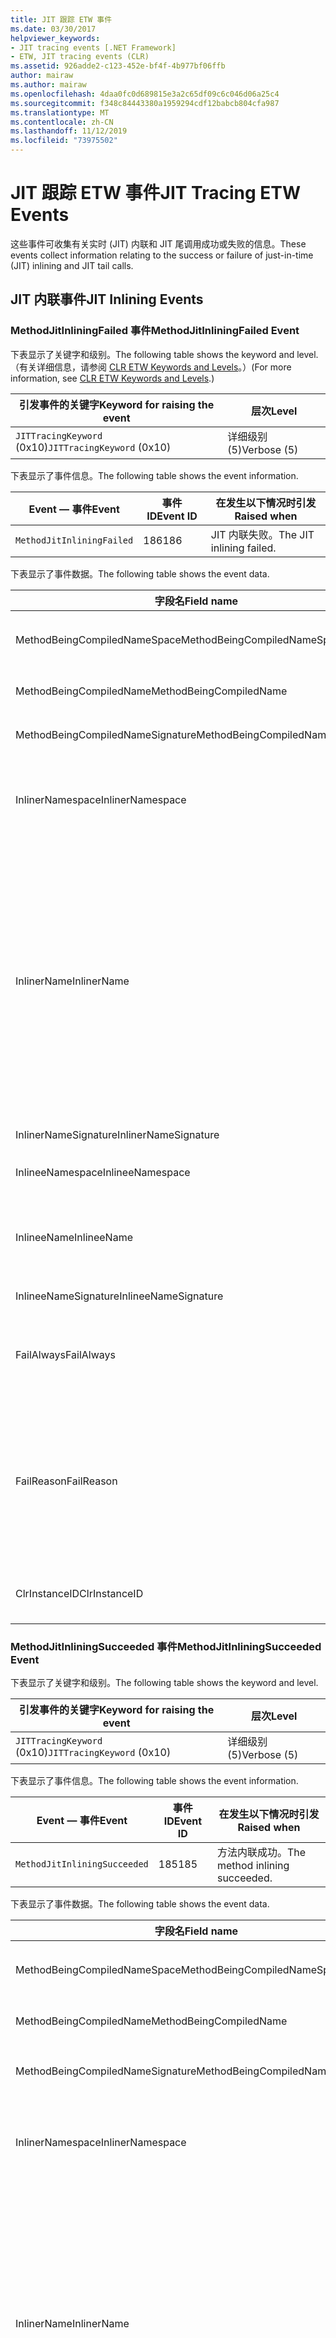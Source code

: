 ```yaml
---
title: JIT 跟踪 ETW 事件
ms.date: 03/30/2017
helpviewer_keywords:
- JIT tracing events [.NET Framework]
- ETW, JIT tracing events (CLR)
ms.assetid: 926adde2-c123-452e-bf4f-4b977bf06ffb
author: mairaw
ms.author: mairaw
ms.openlocfilehash: 4daa0fc0d689815e3a2c65df09c6c046d06a25c4
ms.sourcegitcommit: f348c84443380a1959294cdf12babcb804cfa987
ms.translationtype: MT
ms.contentlocale: zh-CN
ms.lasthandoff: 11/12/2019
ms.locfileid: "73975502"
---
```

# <a name="jit-tracing-etw-events"></a><span data-ttu-id="4f050-102">JIT 跟踪 ETW 事件</span><span class="sxs-lookup"><span data-stu-id="4f050-102">JIT Tracing ETW Events</span></span>
<span data-ttu-id="4f050-103">这些事件可收集有关实时 (JIT) 内联和 JIT 尾调用成功或失败的信息。</span><span class="sxs-lookup"><span data-stu-id="4f050-103">These events collect information relating to the success or failure of just-in-time (JIT) inlining and JIT tail calls.</span></span>

## <a name="jit-inlining-events"></a><span data-ttu-id="4f050-104">JIT 内联事件</span><span class="sxs-lookup"><span data-stu-id="4f050-104">JIT Inlining Events</span></span>

### <a name="methodjitinliningfailed-event"></a><span data-ttu-id="4f050-105">MethodJitInliningFailed 事件</span><span class="sxs-lookup"><span data-stu-id="4f050-105">MethodJitInliningFailed Event</span></span>
 <span data-ttu-id="4f050-106">下表显示了关键字和级别。</span><span class="sxs-lookup"><span data-stu-id="4f050-106">The following table shows the keyword and level.</span></span> <span data-ttu-id="4f050-107">（有关详细信息，请参阅 [CLR ETW Keywords and Levels](clr-etw-keywords-and-levels.md)。）</span><span class="sxs-lookup"><span data-stu-id="4f050-107">(For more information, see [CLR ETW Keywords and Levels](clr-etw-keywords-and-levels.md).)</span></span>  
  
|<span data-ttu-id="4f050-108">引发事件的关键字</span><span class="sxs-lookup"><span data-stu-id="4f050-108">Keyword for raising the event</span></span>|<span data-ttu-id="4f050-109">层次</span><span class="sxs-lookup"><span data-stu-id="4f050-109">Level</span></span>|  
|-----------------------------------|-----------|  
|<span data-ttu-id="4f050-110">`JITTracingKeyword` (0x10)</span><span class="sxs-lookup"><span data-stu-id="4f050-110">`JITTracingKeyword` (0x10)</span></span>|<span data-ttu-id="4f050-111">详细级别 (5)</span><span class="sxs-lookup"><span data-stu-id="4f050-111">Verbose (5)</span></span>|  
  
 <span data-ttu-id="4f050-112">下表显示了事件信息。</span><span class="sxs-lookup"><span data-stu-id="4f050-112">The following table shows the event information.</span></span>  
  
|<span data-ttu-id="4f050-113">Event — 事件</span><span class="sxs-lookup"><span data-stu-id="4f050-113">Event</span></span>|<span data-ttu-id="4f050-114">事件 ID</span><span class="sxs-lookup"><span data-stu-id="4f050-114">Event ID</span></span>|<span data-ttu-id="4f050-115">在发生以下情况时引发</span><span class="sxs-lookup"><span data-stu-id="4f050-115">Raised when</span></span>|  
|-----------|--------------|-----------------|  
|`MethodJitInliningFailed`|<span data-ttu-id="4f050-116">186</span><span class="sxs-lookup"><span data-stu-id="4f050-116">186</span></span>|<span data-ttu-id="4f050-117">JIT 内联失败。</span><span class="sxs-lookup"><span data-stu-id="4f050-117">The JIT inlining failed.</span></span>|  
  
 <span data-ttu-id="4f050-118">下表显示了事件数据。</span><span class="sxs-lookup"><span data-stu-id="4f050-118">The following table shows the event data.</span></span>  
  
|<span data-ttu-id="4f050-119">字段名</span><span class="sxs-lookup"><span data-stu-id="4f050-119">Field name</span></span>|<span data-ttu-id="4f050-120">数据类型</span><span class="sxs-lookup"><span data-stu-id="4f050-120">Data type</span></span>|<span data-ttu-id="4f050-121">描述</span><span class="sxs-lookup"><span data-stu-id="4f050-121">Description</span></span>|  
|----------------|---------------|-----------------|  
|<span data-ttu-id="4f050-122">MethodBeingCompiledNameSpace</span><span class="sxs-lookup"><span data-stu-id="4f050-122">MethodBeingCompiledNameSpace</span></span>|<span data-ttu-id="4f050-123">win:UnicodeString</span><span class="sxs-lookup"><span data-stu-id="4f050-123">win:UnicodeString</span></span>|<span data-ttu-id="4f050-124">正在编译的方法的命名空间。</span><span class="sxs-lookup"><span data-stu-id="4f050-124">Namespace of the method that is being compiled.</span></span>|  
|<span data-ttu-id="4f050-125">MethodBeingCompiledName</span><span class="sxs-lookup"><span data-stu-id="4f050-125">MethodBeingCompiledName</span></span>|<span data-ttu-id="4f050-126">win:UnicodeString</span><span class="sxs-lookup"><span data-stu-id="4f050-126">win:UnicodeString</span></span>|<span data-ttu-id="4f050-127">正在编译的方法的名称。</span><span class="sxs-lookup"><span data-stu-id="4f050-127">Name of the method that is being compiled.</span></span>|  
|<span data-ttu-id="4f050-128">MethodBeingCompiledNameSignature</span><span class="sxs-lookup"><span data-stu-id="4f050-128">MethodBeingCompiledNameSignature</span></span>|<span data-ttu-id="4f050-129">win:UnicodeString</span><span class="sxs-lookup"><span data-stu-id="4f050-129">win:UnicodeString</span></span>|<span data-ttu-id="4f050-130">正在编译的方法的签名。</span><span class="sxs-lookup"><span data-stu-id="4f050-130">Signature of the method that is being compiled.</span></span>|  
|<span data-ttu-id="4f050-131">InlinerNamespace</span><span class="sxs-lookup"><span data-stu-id="4f050-131">InlinerNamespace</span></span>|<span data-ttu-id="4f050-132">win:UnicodeString</span><span class="sxs-lookup"><span data-stu-id="4f050-132">win:UnicodeString</span></span>|<span data-ttu-id="4f050-133">JIT 编译器正在尝试为其生成代码的方法的命名空间。</span><span class="sxs-lookup"><span data-stu-id="4f050-133">The namespace of the method the JIT compiler is trying to generate code for.</span></span>|  
|<span data-ttu-id="4f050-134">InlinerName</span><span class="sxs-lookup"><span data-stu-id="4f050-134">InlinerName</span></span>|<span data-ttu-id="4f050-135">win:UnicodeString</span><span class="sxs-lookup"><span data-stu-id="4f050-135">win:UnicodeString</span></span>|<span data-ttu-id="4f050-136">编译器正在尝试为其生成代码的方法的名称。</span><span class="sxs-lookup"><span data-stu-id="4f050-136">The name of the method the compiler is attempting to generate code for.</span></span> <span data-ttu-id="4f050-137">如果编译器正在尝试将代码内联到 `MethodBeingCompiledName` ，而不是生成对 `MethodBeingCompiledName` 的调用，则此名称可能会与 `InlinerName`不相同。</span><span class="sxs-lookup"><span data-stu-id="4f050-137">This might not be the same as `MethodBeingCompiledName` if the compiler is attempting to inline code into `MethodBeingCompiledName` instead of generating a call to `InlinerName`.</span></span>|  
|<span data-ttu-id="4f050-138">InlinerNameSignature</span><span class="sxs-lookup"><span data-stu-id="4f050-138">InlinerNameSignature</span></span>|<span data-ttu-id="4f050-139">win:UnicodeString</span><span class="sxs-lookup"><span data-stu-id="4f050-139">win:UnicodeString</span></span>|<span data-ttu-id="4f050-140">内联方的签名。</span><span class="sxs-lookup"><span data-stu-id="4f050-140">The signature for the inliner.</span></span>|  
|<span data-ttu-id="4f050-141">InlineeNamespace</span><span class="sxs-lookup"><span data-stu-id="4f050-141">InlineeNamespace</span></span>|<span data-ttu-id="4f050-142">win:UnicodeString</span><span class="sxs-lookup"><span data-stu-id="4f050-142">win:UnicodeString</span></span>|<span data-ttu-id="4f050-143">被内联方的命名空间。</span><span class="sxs-lookup"><span data-stu-id="4f050-143">The namespace of the inlinee.</span></span>|  
|<span data-ttu-id="4f050-144">InlineeName</span><span class="sxs-lookup"><span data-stu-id="4f050-144">InlineeName</span></span>|<span data-ttu-id="4f050-145">win:UnicodeString</span><span class="sxs-lookup"><span data-stu-id="4f050-145">win:UnicodeString</span></span>|<span data-ttu-id="4f050-146">编译器正在尝试内联的方法（不生成对此方法的调用）。</span><span class="sxs-lookup"><span data-stu-id="4f050-146">The method the compiler is trying to inline (not generate a call to).</span></span>|  
|<span data-ttu-id="4f050-147">InlineeNameSignature</span><span class="sxs-lookup"><span data-stu-id="4f050-147">InlineeNameSignature</span></span>|<span data-ttu-id="4f050-148">win:UnicodeString</span><span class="sxs-lookup"><span data-stu-id="4f050-148">win:UnicodeString</span></span>|<span data-ttu-id="4f050-149">被内联方的签名。</span><span class="sxs-lookup"><span data-stu-id="4f050-149">The signature for the inlinee.</span></span>|  
|<span data-ttu-id="4f050-150">FailAlways</span><span class="sxs-lookup"><span data-stu-id="4f050-150">FailAlways</span></span>|<span data-ttu-id="4f050-151">win:Boolean</span><span class="sxs-lookup"><span data-stu-id="4f050-151">win:Boolean</span></span>|<span data-ttu-id="4f050-152">提示 JIT 编译器针对被内联方的内联操作将始终失败。</span><span class="sxs-lookup"><span data-stu-id="4f050-152">A hint to the JIT compiler that inlining will always fail for the inlinee.</span></span>|  
|<span data-ttu-id="4f050-153">FailReason</span><span class="sxs-lookup"><span data-stu-id="4f050-153">FailReason</span></span>|<span data-ttu-id="4f050-154">win:UnicodeString</span><span class="sxs-lookup"><span data-stu-id="4f050-154">win:UnicodeString</span></span>|<span data-ttu-id="4f050-155">INLINE_NEVER 表示前一个内联尝试确定了内联操作因某些其他原因将永远不会成功；否则为任意形式的文本。</span><span class="sxs-lookup"><span data-stu-id="4f050-155">INLINE_NEVER means a previous inlining attempt determined that inlining will never succeed for some other reason; otherwise, free-form text.</span></span>|  
|<span data-ttu-id="4f050-156">ClrInstanceID</span><span class="sxs-lookup"><span data-stu-id="4f050-156">ClrInstanceID</span></span>|<span data-ttu-id="4f050-157">win:UnicodeString</span><span class="sxs-lookup"><span data-stu-id="4f050-157">win:UnicodeString</span></span>|<span data-ttu-id="4f050-158">CLR 或 CoreCLR 的实例的唯一 ID。</span><span class="sxs-lookup"><span data-stu-id="4f050-158">Unique ID for the instance of CLR or CoreCLR.</span></span>|  
  
### <a name="methodjitinliningsucceeded-event"></a><span data-ttu-id="4f050-159">MethodJitInliningSucceeded 事件</span><span class="sxs-lookup"><span data-stu-id="4f050-159">MethodJitInliningSucceeded Event</span></span>  
 <span data-ttu-id="4f050-160">下表显示了关键字和级别。</span><span class="sxs-lookup"><span data-stu-id="4f050-160">The following table shows the keyword and level.</span></span>  
  
|<span data-ttu-id="4f050-161">引发事件的关键字</span><span class="sxs-lookup"><span data-stu-id="4f050-161">Keyword for raising the event</span></span>|<span data-ttu-id="4f050-162">层次</span><span class="sxs-lookup"><span data-stu-id="4f050-162">Level</span></span>|  
|-----------------------------------|-----------|  
|<span data-ttu-id="4f050-163">`JITTracingKeyword` (0x10)</span><span class="sxs-lookup"><span data-stu-id="4f050-163">`JITTracingKeyword` (0x10)</span></span>|<span data-ttu-id="4f050-164">详细级别 (5)</span><span class="sxs-lookup"><span data-stu-id="4f050-164">Verbose (5)</span></span>|  
  
 <span data-ttu-id="4f050-165">下表显示了事件信息。</span><span class="sxs-lookup"><span data-stu-id="4f050-165">The following table shows the event information.</span></span>  
  
|<span data-ttu-id="4f050-166">Event — 事件</span><span class="sxs-lookup"><span data-stu-id="4f050-166">Event</span></span>|<span data-ttu-id="4f050-167">事件 ID</span><span class="sxs-lookup"><span data-stu-id="4f050-167">Event ID</span></span>|<span data-ttu-id="4f050-168">在发生以下情况时引发</span><span class="sxs-lookup"><span data-stu-id="4f050-168">Raised when</span></span>|  
|-----------|--------------|-----------------|  
|`MethodJitInliningSucceeded`|<span data-ttu-id="4f050-169">185</span><span class="sxs-lookup"><span data-stu-id="4f050-169">185</span></span>|<span data-ttu-id="4f050-170">方法内联成功。</span><span class="sxs-lookup"><span data-stu-id="4f050-170">The method inlining succeeded.</span></span>|  
  
 <span data-ttu-id="4f050-171">下表显示了事件数据。</span><span class="sxs-lookup"><span data-stu-id="4f050-171">The following table shows the event data.</span></span>  
  
|<span data-ttu-id="4f050-172">字段名</span><span class="sxs-lookup"><span data-stu-id="4f050-172">Field name</span></span>|<span data-ttu-id="4f050-173">数据类型</span><span class="sxs-lookup"><span data-stu-id="4f050-173">Data type</span></span>|<span data-ttu-id="4f050-174">描述</span><span class="sxs-lookup"><span data-stu-id="4f050-174">Description</span></span>|  
|----------------|---------------|-----------------|  
|<span data-ttu-id="4f050-175">MethodBeingCompiledNameSpace</span><span class="sxs-lookup"><span data-stu-id="4f050-175">MethodBeingCompiledNameSpace</span></span>|<span data-ttu-id="4f050-176">win:UnicodeString</span><span class="sxs-lookup"><span data-stu-id="4f050-176">win:UnicodeString</span></span>|<span data-ttu-id="4f050-177">正在编译的方法的命名空间。</span><span class="sxs-lookup"><span data-stu-id="4f050-177">The namespace of the method that is being compiled.</span></span>|  
|<span data-ttu-id="4f050-178">MethodBeingCompiledName</span><span class="sxs-lookup"><span data-stu-id="4f050-178">MethodBeingCompiledName</span></span>|<span data-ttu-id="4f050-179">win:UnicodeString</span><span class="sxs-lookup"><span data-stu-id="4f050-179">win:UnicodeString</span></span>|<span data-ttu-id="4f050-180">正在编译的方法的名称。</span><span class="sxs-lookup"><span data-stu-id="4f050-180">The name of the method being that is compiled.</span></span>|  
|<span data-ttu-id="4f050-181">MethodBeingCompiledNameSignature</span><span class="sxs-lookup"><span data-stu-id="4f050-181">MethodBeingCompiledNameSignature</span></span>|<span data-ttu-id="4f050-182">win:UnicodeString</span><span class="sxs-lookup"><span data-stu-id="4f050-182">win:UnicodeString</span></span>|<span data-ttu-id="4f050-183">正在编译的方法的签名。</span><span class="sxs-lookup"><span data-stu-id="4f050-183">The signature of the method that is being compiled.</span></span>|  
|<span data-ttu-id="4f050-184">InlinerNamespace</span><span class="sxs-lookup"><span data-stu-id="4f050-184">InlinerNamespace</span></span>|<span data-ttu-id="4f050-185">win:UnicodeString</span><span class="sxs-lookup"><span data-stu-id="4f050-185">win:UnicodeString</span></span>|<span data-ttu-id="4f050-186">JIT 编译器正在尝试为其生成代码的方法的命名空间。</span><span class="sxs-lookup"><span data-stu-id="4f050-186">The namespace of the method the JIT compiler is attempting to generate code for.</span></span>|  
|<span data-ttu-id="4f050-187">InlinerName</span><span class="sxs-lookup"><span data-stu-id="4f050-187">InlinerName</span></span>|<span data-ttu-id="4f050-188">win:UnicodeString</span><span class="sxs-lookup"><span data-stu-id="4f050-188">win:UnicodeString</span></span>|<span data-ttu-id="4f050-189">编译器正在尝试为其生成代码的方法的名称。</span><span class="sxs-lookup"><span data-stu-id="4f050-189">The name of the method the compiler is attempting to generate code for.</span></span> <span data-ttu-id="4f050-190">如果编译器正在尝试将代码内联到 `MethodBeingCompiledName` ，而不是生成对 `MethodBeingCompiledName` 的调用，则此名称可能会与 `InlinerName`不相同。</span><span class="sxs-lookup"><span data-stu-id="4f050-190">This might not be the same as `MethodBeingCompiledName` if the compiler is attempting to inline code into `MethodBeingCompiledName` instead of generating a call to `InlinerName`.</span></span>|  
|<span data-ttu-id="4f050-191">InlinerNameSignature</span><span class="sxs-lookup"><span data-stu-id="4f050-191">InlinerNameSignature</span></span>|<span data-ttu-id="4f050-192">win:UnicodeString</span><span class="sxs-lookup"><span data-stu-id="4f050-192">win:UnicodeString</span></span>|<span data-ttu-id="4f050-193">内联方的签名。</span><span class="sxs-lookup"><span data-stu-id="4f050-193">The signature for the inliner.</span></span>|  
|<span data-ttu-id="4f050-194">InlineeNamespace</span><span class="sxs-lookup"><span data-stu-id="4f050-194">InlineeNamespace</span></span>|<span data-ttu-id="4f050-195">win:UnicodeString</span><span class="sxs-lookup"><span data-stu-id="4f050-195">win:UnicodeString</span></span>|<span data-ttu-id="4f050-196">被内联方的命名空间。</span><span class="sxs-lookup"><span data-stu-id="4f050-196">The namespace of the inlinee.</span></span>|  
|<span data-ttu-id="4f050-197">InlineeName</span><span class="sxs-lookup"><span data-stu-id="4f050-197">InlineeName</span></span>|<span data-ttu-id="4f050-198">win:UnicodeString</span><span class="sxs-lookup"><span data-stu-id="4f050-198">win:UnicodeString</span></span>|<span data-ttu-id="4f050-199">编译器正在尝试内联的方法（不生成对此方法的调用）。</span><span class="sxs-lookup"><span data-stu-id="4f050-199">The method the compiler is trying to inline (not generate a call to).</span></span>|  
|<span data-ttu-id="4f050-200">InlineeNameSignature</span><span class="sxs-lookup"><span data-stu-id="4f050-200">InlineeNameSignature</span></span>|<span data-ttu-id="4f050-201">win:UnicodeString</span><span class="sxs-lookup"><span data-stu-id="4f050-201">win:UnicodeString</span></span>|<span data-ttu-id="4f050-202">被内联方的签名。</span><span class="sxs-lookup"><span data-stu-id="4f050-202">The signature for the inlinee.</span></span>|  
|<span data-ttu-id="4f050-203">ClrInstanceID</span><span class="sxs-lookup"><span data-stu-id="4f050-203">ClrInstanceID</span></span>|<span data-ttu-id="4f050-204">win:UInt16</span><span class="sxs-lookup"><span data-stu-id="4f050-204">win:UInt16</span></span>|<span data-ttu-id="4f050-205">CLR 或 CoreCLR 的实例的唯一 ID。</span><span class="sxs-lookup"><span data-stu-id="4f050-205">Unique ID for the instance of CLR or CoreCLR.</span></span>|  

## <a name="jit-tail-call-events"></a><span data-ttu-id="4f050-206">JIT 尾调用事件</span><span class="sxs-lookup"><span data-stu-id="4f050-206">JIT Tail Call Events</span></span>  
  
### <a name="methodjittailcallfailed-event"></a><span data-ttu-id="4f050-207">MethodJITTailCallFailed 事件</span><span class="sxs-lookup"><span data-stu-id="4f050-207">MethodJITTailCallFailed Event</span></span>  
 <span data-ttu-id="4f050-208">下表显示了关键字和级别。</span><span class="sxs-lookup"><span data-stu-id="4f050-208">The following table shows the keyword and level.</span></span>  
  
|<span data-ttu-id="4f050-209">引发事件的关键字</span><span class="sxs-lookup"><span data-stu-id="4f050-209">Keyword for raising the event</span></span>|<span data-ttu-id="4f050-210">层次</span><span class="sxs-lookup"><span data-stu-id="4f050-210">Level</span></span>|  
|-----------------------------------|-----------|  
|<span data-ttu-id="4f050-211">`JITTracingKeyword` (0x10)</span><span class="sxs-lookup"><span data-stu-id="4f050-211">`JITTracingKeyword` (0x10)</span></span>|<span data-ttu-id="4f050-212">详细级别 (5)</span><span class="sxs-lookup"><span data-stu-id="4f050-212">Verbose (5)</span></span>|  
  
 <span data-ttu-id="4f050-213">下表显示了事件信息。</span><span class="sxs-lookup"><span data-stu-id="4f050-213">The following table shows the event information.</span></span>  
  
|<span data-ttu-id="4f050-214">Event — 事件</span><span class="sxs-lookup"><span data-stu-id="4f050-214">Event</span></span>|<span data-ttu-id="4f050-215">事件 ID</span><span class="sxs-lookup"><span data-stu-id="4f050-215">Event ID</span></span>|<span data-ttu-id="4f050-216">在发生以下情况时引发</span><span class="sxs-lookup"><span data-stu-id="4f050-216">Raised when</span></span>|  
|-----------|--------------|-----------------|  
|`MethodJitTailCallFailed`|<span data-ttu-id="4f050-217">189</span><span class="sxs-lookup"><span data-stu-id="4f050-217">189</span></span>|<span data-ttu-id="4f050-218">方法尾调用失败。</span><span class="sxs-lookup"><span data-stu-id="4f050-218">The method tail call failed.</span></span>|  
  
 <span data-ttu-id="4f050-219">下表显示了事件数据。</span><span class="sxs-lookup"><span data-stu-id="4f050-219">The following table shows the event data.</span></span>  
  
|<span data-ttu-id="4f050-220">字段名</span><span class="sxs-lookup"><span data-stu-id="4f050-220">Field name</span></span>|<span data-ttu-id="4f050-221">数据类型</span><span class="sxs-lookup"><span data-stu-id="4f050-221">Data type</span></span>|<span data-ttu-id="4f050-222">描述</span><span class="sxs-lookup"><span data-stu-id="4f050-222">Description</span></span>|  
|----------------|---------------|-----------------|  
|<span data-ttu-id="4f050-223">MethodBeingCompiledNameSpace</span><span class="sxs-lookup"><span data-stu-id="4f050-223">MethodBeingCompiledNameSpace</span></span>|<span data-ttu-id="4f050-224">win:UnicodeString</span><span class="sxs-lookup"><span data-stu-id="4f050-224">win:UnicodeString</span></span>|<span data-ttu-id="4f050-225">正在编译的方法的命名空间。</span><span class="sxs-lookup"><span data-stu-id="4f050-225">Namespace of the method that is being compiled.</span></span>|  
|<span data-ttu-id="4f050-226">MethodBeingCompiledName</span><span class="sxs-lookup"><span data-stu-id="4f050-226">MethodBeingCompiledName</span></span>|<span data-ttu-id="4f050-227">win:UnicodeString</span><span class="sxs-lookup"><span data-stu-id="4f050-227">win:UnicodeString</span></span>|<span data-ttu-id="4f050-228">正在编译的方法的名称。</span><span class="sxs-lookup"><span data-stu-id="4f050-228">Name of the method that is being compiled.</span></span>|  
|<span data-ttu-id="4f050-229">MethodBeingCompiledNameSignature</span><span class="sxs-lookup"><span data-stu-id="4f050-229">MethodBeingCompiledNameSignature</span></span>|<span data-ttu-id="4f050-230">win:UnicodeString</span><span class="sxs-lookup"><span data-stu-id="4f050-230">win:UnicodeString</span></span>|<span data-ttu-id="4f050-231">正在编译的方法的签名。</span><span class="sxs-lookup"><span data-stu-id="4f050-231">Signature of the method that is being compiled.</span></span>|  
|<span data-ttu-id="4f050-232">CallerNamespace</span><span class="sxs-lookup"><span data-stu-id="4f050-232">CallerNamespace</span></span>|<span data-ttu-id="4f050-233">win:UnicodeString</span><span class="sxs-lookup"><span data-stu-id="4f050-233">win:UnicodeString</span></span>|<span data-ttu-id="4f050-234">JIT 编译器正在尝试为其生成代码的方法的命名空间。</span><span class="sxs-lookup"><span data-stu-id="4f050-234">The namespace of the method the JIT compiler is attempting to generate code for.</span></span>|  
|<span data-ttu-id="4f050-235">CallerName</span><span class="sxs-lookup"><span data-stu-id="4f050-235">CallerName</span></span>|<span data-ttu-id="4f050-236">win:UnicodeString</span><span class="sxs-lookup"><span data-stu-id="4f050-236">win:UnicodeString</span></span>|<span data-ttu-id="4f050-237">编译器正在尝试为其生成代码的方法的名称。</span><span class="sxs-lookup"><span data-stu-id="4f050-237">The name of the method the compiler is attempting to generate code for.</span></span>|  
|<span data-ttu-id="4f050-238">CallerNameSignature</span><span class="sxs-lookup"><span data-stu-id="4f050-238">CallerNameSignature</span></span>|<span data-ttu-id="4f050-239">win:UnicodeString</span><span class="sxs-lookup"><span data-stu-id="4f050-239">win:UnicodeString</span></span>|<span data-ttu-id="4f050-240">调用方的签名。</span><span class="sxs-lookup"><span data-stu-id="4f050-240">The signature for the caller.</span></span>|  
|<span data-ttu-id="4f050-241">CalleeNamespace</span><span class="sxs-lookup"><span data-stu-id="4f050-241">CalleeNamespace</span></span>|<span data-ttu-id="4f050-242">win:UnicodeString</span><span class="sxs-lookup"><span data-stu-id="4f050-242">win:UnicodeString</span></span>|<span data-ttu-id="4f050-243">被调用方的命名空间。</span><span class="sxs-lookup"><span data-stu-id="4f050-243">The namespace of the callee.</span></span>|  
|<span data-ttu-id="4f050-244">CalleeName</span><span class="sxs-lookup"><span data-stu-id="4f050-244">CalleeName</span></span>|<span data-ttu-id="4f050-245">win:UnicodeString</span><span class="sxs-lookup"><span data-stu-id="4f050-245">win:UnicodeString</span></span>|<span data-ttu-id="4f050-246">编译器正在尝试尾调用的方法（不生成对此方法的调用）。</span><span class="sxs-lookup"><span data-stu-id="4f050-246">The method the compiler is trying to tail call (not generate a call to).</span></span>|  
|<span data-ttu-id="4f050-247">CalleeNameSignature</span><span class="sxs-lookup"><span data-stu-id="4f050-247">CalleeNameSignature</span></span>|<span data-ttu-id="4f050-248">win:UnicodeString</span><span class="sxs-lookup"><span data-stu-id="4f050-248">win:UnicodeString</span></span>|<span data-ttu-id="4f050-249">被调用方的签名。</span><span class="sxs-lookup"><span data-stu-id="4f050-249">The signature for the callee.</span></span>|  
|<span data-ttu-id="4f050-250">TailPrefix</span><span class="sxs-lookup"><span data-stu-id="4f050-250">TailPrefix</span></span>|<span data-ttu-id="4f050-251">win:Boolean</span><span class="sxs-lookup"><span data-stu-id="4f050-251">win:Boolean</span></span>|<span data-ttu-id="4f050-252">尾调用的前缀</span><span class="sxs-lookup"><span data-stu-id="4f050-252">The prefix for the tail call</span></span>|  
|<span data-ttu-id="4f050-253">FailReason</span><span class="sxs-lookup"><span data-stu-id="4f050-253">FailReason</span></span>|<span data-ttu-id="4f050-254">win:UnicodeString</span><span class="sxs-lookup"><span data-stu-id="4f050-254">win:UnicodeString</span></span>|<span data-ttu-id="4f050-255">尾调用失败的原因。</span><span class="sxs-lookup"><span data-stu-id="4f050-255">The reason the tail call failed.</span></span>|  
|<span data-ttu-id="4f050-256">ClrInstanceID</span><span class="sxs-lookup"><span data-stu-id="4f050-256">ClrInstanceID</span></span>|<span data-ttu-id="4f050-257">win:UInt16</span><span class="sxs-lookup"><span data-stu-id="4f050-257">win:UInt16</span></span>|<span data-ttu-id="4f050-258">CLR 或 CoreCLR 的实例的唯一 ID。</span><span class="sxs-lookup"><span data-stu-id="4f050-258">Unique ID for the instance of CLR or CoreCLR.</span></span>|  
  
### <a name="methodjittailcallsucceeded-event"></a><span data-ttu-id="4f050-259">MethodJITTailCallSucceeded 事件</span><span class="sxs-lookup"><span data-stu-id="4f050-259">MethodJITTailCallSucceeded Event</span></span>  
 <span data-ttu-id="4f050-260">下表显示了关键字和级别。</span><span class="sxs-lookup"><span data-stu-id="4f050-260">The following table shows the keyword and level.</span></span>  
  
|<span data-ttu-id="4f050-261">引发事件的关键字</span><span class="sxs-lookup"><span data-stu-id="4f050-261">Keyword for raising the event</span></span>|<span data-ttu-id="4f050-262">层次</span><span class="sxs-lookup"><span data-stu-id="4f050-262">Level</span></span>|  
|-----------------------------------|-----------|  
|<span data-ttu-id="4f050-263">`JITTracingKeyword` (0x10)</span><span class="sxs-lookup"><span data-stu-id="4f050-263">`JITTracingKeyword` (0x10)</span></span>|<span data-ttu-id="4f050-264">详细级别 (5)</span><span class="sxs-lookup"><span data-stu-id="4f050-264">Verbose (5)</span></span>|  
  
 <span data-ttu-id="4f050-265">下表显示了事件信息。</span><span class="sxs-lookup"><span data-stu-id="4f050-265">The following table shows the event information.</span></span>  
  
|<span data-ttu-id="4f050-266">Event — 事件</span><span class="sxs-lookup"><span data-stu-id="4f050-266">Event</span></span>|<span data-ttu-id="4f050-267">事件 ID</span><span class="sxs-lookup"><span data-stu-id="4f050-267">Event ID</span></span>|<span data-ttu-id="4f050-268">在发生以下情况时引发</span><span class="sxs-lookup"><span data-stu-id="4f050-268">Raised when</span></span>|  
|-----------|--------------|-----------------|  
|`MethodJitTailCallSucceeded`|<span data-ttu-id="4f050-269">188</span><span class="sxs-lookup"><span data-stu-id="4f050-269">188</span></span>|<span data-ttu-id="4f050-270">方法尾调用成功。</span><span class="sxs-lookup"><span data-stu-id="4f050-270">The method tail call succeeded.</span></span>|  
  
 <span data-ttu-id="4f050-271">下表显示了事件数据。</span><span class="sxs-lookup"><span data-stu-id="4f050-271">The following table shows the event data.</span></span>  
  
|<span data-ttu-id="4f050-272">字段名</span><span class="sxs-lookup"><span data-stu-id="4f050-272">Field name</span></span>|<span data-ttu-id="4f050-273">数据类型</span><span class="sxs-lookup"><span data-stu-id="4f050-273">Data type</span></span>|<span data-ttu-id="4f050-274">描述</span><span class="sxs-lookup"><span data-stu-id="4f050-274">Description</span></span>|  
|----------------|---------------|-----------------|  
|<span data-ttu-id="4f050-275">MethodBeingCompiledNameSpace</span><span class="sxs-lookup"><span data-stu-id="4f050-275">MethodBeingCompiledNameSpace</span></span>|<span data-ttu-id="4f050-276">win:UnicodeString</span><span class="sxs-lookup"><span data-stu-id="4f050-276">win:UnicodeString</span></span>|<span data-ttu-id="4f050-277">正在编译的方法的命名空间。</span><span class="sxs-lookup"><span data-stu-id="4f050-277">Namespace of the method that is being compiled.</span></span>|  
|<span data-ttu-id="4f050-278">MethodBeingCompiledName</span><span class="sxs-lookup"><span data-stu-id="4f050-278">MethodBeingCompiledName</span></span>|<span data-ttu-id="4f050-279">win:UnicodeString</span><span class="sxs-lookup"><span data-stu-id="4f050-279">win:UnicodeString</span></span>|<span data-ttu-id="4f050-280">正在编译的方法的名称。</span><span class="sxs-lookup"><span data-stu-id="4f050-280">Name of the method that is being compiled.</span></span>|  
|<span data-ttu-id="4f050-281">MethodBeingCompiledNameSignature</span><span class="sxs-lookup"><span data-stu-id="4f050-281">MethodBeingCompiledNameSignature</span></span>|<span data-ttu-id="4f050-282">win:UnicodeString</span><span class="sxs-lookup"><span data-stu-id="4f050-282">win:UnicodeString</span></span>|<span data-ttu-id="4f050-283">正在编译的方法的签名。</span><span class="sxs-lookup"><span data-stu-id="4f050-283">Signature of the method that is being compiled.</span></span>|  
|<span data-ttu-id="4f050-284">CallerNamespace</span><span class="sxs-lookup"><span data-stu-id="4f050-284">CallerNamespace</span></span>|<span data-ttu-id="4f050-285">win:UnicodeString</span><span class="sxs-lookup"><span data-stu-id="4f050-285">win:UnicodeString</span></span>|<span data-ttu-id="4f050-286">JIT 编译器正在尝试为其生成代码的方法的命名空间。</span><span class="sxs-lookup"><span data-stu-id="4f050-286">The namespace of the method the JIT compiler is attempting to generate code for.</span></span>|  
|<span data-ttu-id="4f050-287">CallerName</span><span class="sxs-lookup"><span data-stu-id="4f050-287">CallerName</span></span>|<span data-ttu-id="4f050-288">win:UnicodeString</span><span class="sxs-lookup"><span data-stu-id="4f050-288">win:UnicodeString</span></span>|<span data-ttu-id="4f050-289">编译器正在尝试为其生成代码的方法的名称。</span><span class="sxs-lookup"><span data-stu-id="4f050-289">The name of the method the compiler is attempting to generate code for.</span></span>|  
|<span data-ttu-id="4f050-290">CallerNameSignature</span><span class="sxs-lookup"><span data-stu-id="4f050-290">CallerNameSignature</span></span>|<span data-ttu-id="4f050-291">win:UnicodeString</span><span class="sxs-lookup"><span data-stu-id="4f050-291">win:UnicodeString</span></span>|<span data-ttu-id="4f050-292">调用方的签名。</span><span class="sxs-lookup"><span data-stu-id="4f050-292">The signature for the caller.</span></span>|  
|<span data-ttu-id="4f050-293">CalleeNamespace</span><span class="sxs-lookup"><span data-stu-id="4f050-293">CalleeNamespace</span></span>|<span data-ttu-id="4f050-294">win:UnicodeString</span><span class="sxs-lookup"><span data-stu-id="4f050-294">win:UnicodeString</span></span>|<span data-ttu-id="4f050-295">被调用方的命名空间。</span><span class="sxs-lookup"><span data-stu-id="4f050-295">The namespace of the callee.</span></span>|  
|<span data-ttu-id="4f050-296">CalleeName</span><span class="sxs-lookup"><span data-stu-id="4f050-296">CalleeName</span></span>|<span data-ttu-id="4f050-297">win:UnicodeString</span><span class="sxs-lookup"><span data-stu-id="4f050-297">win:UnicodeString</span></span>|<span data-ttu-id="4f050-298">编译器正在尝试尾调用的方法（不生成对此方法的调用）。</span><span class="sxs-lookup"><span data-stu-id="4f050-298">The method the compiler is trying to tail call (not generate a call to).</span></span>|  
|<span data-ttu-id="4f050-299">CalleeNameSignature</span><span class="sxs-lookup"><span data-stu-id="4f050-299">CalleeNameSignature</span></span>|<span data-ttu-id="4f050-300">win:UnicodeString</span><span class="sxs-lookup"><span data-stu-id="4f050-300">win:UnicodeString</span></span>|<span data-ttu-id="4f050-301">被调用方的签名。</span><span class="sxs-lookup"><span data-stu-id="4f050-301">The signature for the callee.</span></span>|  
|<span data-ttu-id="4f050-302">TailPrefix</span><span class="sxs-lookup"><span data-stu-id="4f050-302">TailPrefix</span></span>|<span data-ttu-id="4f050-303">win:Boolean</span><span class="sxs-lookup"><span data-stu-id="4f050-303">win:Boolean</span></span>|<span data-ttu-id="4f050-304">尾调用的前缀。</span><span class="sxs-lookup"><span data-stu-id="4f050-304">The prefix for the tail call.</span></span>|  
|<span data-ttu-id="4f050-305">TailCallType</span><span class="sxs-lookup"><span data-stu-id="4f050-305">TailCallType</span></span>|<span data-ttu-id="4f050-306">win:UnicodeString</span><span class="sxs-lookup"><span data-stu-id="4f050-306">win:UnicodeString</span></span>|<span data-ttu-id="4f050-307">尾调用的类型。</span><span class="sxs-lookup"><span data-stu-id="4f050-307">The type of the tail call.</span></span>|  
|<span data-ttu-id="4f050-308">ClrInstanceID</span><span class="sxs-lookup"><span data-stu-id="4f050-308">ClrInstanceID</span></span>|<span data-ttu-id="4f050-309">win:UInt16</span><span class="sxs-lookup"><span data-stu-id="4f050-309">win:UInt16</span></span>|<span data-ttu-id="4f050-310">CLR 或 CoreCLR 的实例的唯一 ID。</span><span class="sxs-lookup"><span data-stu-id="4f050-310">Unique ID for the instance of CLR or CoreCLR.</span></span>|  
  
## <a name="see-also"></a><span data-ttu-id="4f050-311">请参阅</span><span class="sxs-lookup"><span data-stu-id="4f050-311">See also</span></span>

- [<span data-ttu-id="4f050-312">CLR ETW 事件</span><span class="sxs-lookup"><span data-stu-id="4f050-312">CLR ETW Events</span></span>](clr-etw-events.md)
